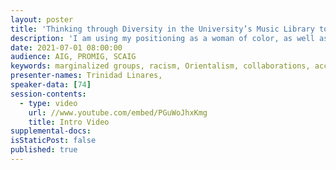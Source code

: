 ```yaml
---
layout: poster
title: 'Thinking through Diversity in the University’s Music Library to Connect to the Academic Community and Beyond'
description: 'I am using my positioning as a woman of color, as well as my cultural studies background, to better inform what I exhibit and what I post on Twitter on behalf of the music library where I work. To contest assumptions that relegate Native Americans to the past, my student, who is Native American, and I focused on two current Native American musicians who also do philanthropy. While doing a focused exhibits on marginalized groups or individuals is important, having them in conversation with others in their time period or genre can also provide much needed context. When I did our exhibit on dance crazes, I used a multitude of artists and different time periods. Then I highlighted women and artists of color in my tweets about the exhibit. People may think they do not know any song from a Jamaican Reggae chanteuse, but they know the Electric Slide. Our collection’s constraints, centering maleness and whiteness, does provide challenges. For instance, our collection’s well-known Asian artists mainly perform classical music or are not American so I had to research more rigorously for our exhibit on Asian American artists. My goal is to center marginalized people and illustrate their agency.'
date: 2021-07-01 08:00:00
audience: AIG, PROMIG, SCAIG
keywords: marginalized groups, racism, Orientalism, collaborations, accessibility
presenter-names: Trinidad Linares,
speaker-data: [74]
session-contents:
  - type: video
    url: //www.youtube.com/embed/PGuWoJhxKmg
    title: Intro Video
supplemental-docs:
isStaticPost: false
published: true
---
```

